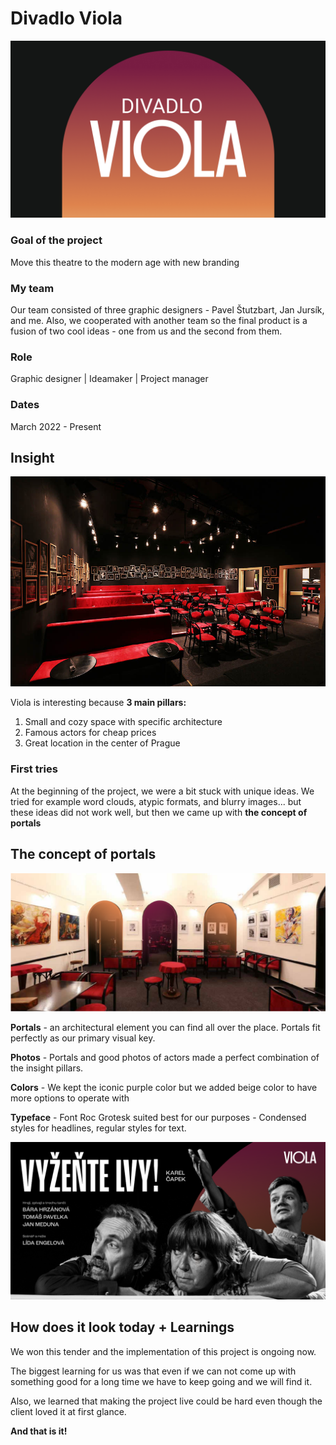 # Divadlo Viola

![Theatre Viola logo on portal gradient background](viola_main.png)

### Goal of the project
Move this theatre to the modern age with new branding

### My team
Our team consisted of three graphic designers - Pavel Štutzbart, Jan Jursík, and me. Also, we cooperated with another team so the final product is a fusion of two cool ideas - one from us and the second from them.

### Role
Graphic designer | Ideamaker | Project manager 

### Dates
March 2022 - Present

## Insight
![Theatre Viola auditorium](auditorium.jpg)

Viola is interesting because <b>3 main pillars:</b>


1. Small and cozy space with specific architecture
2. Famous actors for cheap prices
3. Great location in the center of Prague

### First tries
At the beginning of the project, we were a bit stuck with unique ideas. We tried for example word clouds, atypic formats, and blurry images... but these ideas did not work well, but then we came up with <b>the concept of portals</b>

## The concept of portals
![Image showing the concept of portals](portaly.png)

<b>Portals</b> - an architectural element you can find all over the place. Portals fit perfectly as our primary visual key.

<b>Photos</b> - Portals and good photos of actors made a perfect combination of the insight pillars.

<b>Colors</b> - We kept the iconic purple color but we added beige color to have more options to operate with

<b>Typeface</b> - Font Roc Grotesk suited best for our purposes - Condensed styles for headlines, regular styles for text.

![Viola poster](viola_visual.png)

## How does it look today + Learnings

We won this tender and the implementation of this project is ongoing now.

The biggest learning for us was that even if we can not come up with something good for a long time we have to keep going and we will find it.

Also, we learned that making the project live could be hard even though the client loved it at first glance.


<b>And that is it! </b>
